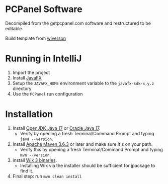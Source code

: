 # PCPanel Software

Decompiled from the getpcpanel.com software and restructured to be editable.

Build template from [wiverson](https://github.com/wiverson/maven-jpackage-template)

# Running in IntelliJ

1. Import the project
1. Install [JavaFX](https://download2.gluonhq.com/openjfx/18.0.1/openjfx-18.0.1_windows-x64_bin-sdk.zip)
1. Setup the `JAVAFX_HOME` environment variable to the `javafx-sdk-x.y.z` directory
1. Use the `PCPanel` run configuration

# Installation

1. Install [OpenJDK Java 17](https://adoptium.net/?variant=openjdk17) or
   [Oracle Java 17](https://www.oracle.com/java/technologies/javase-downloads.html).
    - Verify by opening a fresh Terminal/Command Prompt and typing `java --version`.
1. Install [Apache Maven 3.6.3](http://maven.apache.org/install.html) or later and make sure it's on your path.
    - Verify this by opening a fresh Terminal/Command Prompt and typing `mvn --version`.
1. install [Wix 3 binaries](https://github.com/wixtoolset/wix3/releases/).
    - Installing Wix via the installer should be sufficient for jpackage to find it.
1. Final step: run `mvn clean install`
